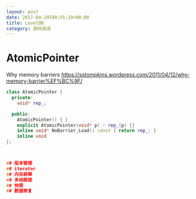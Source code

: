 ```yaml
---
layout: post
date: 2017-04-29T08:55:19+08:00
title: LevelDB
category: 源码阅读
---
```


# AtomicPointer

Why memory barriers https://sstompkins.wordpress.com/2011/04/12/why-memory-barrier%EF%BC%9F/

```c++
class AtomicPointer {
  private:
    void* rep_;

  public:
    AtomicPointer() { }
    explicit AtomicPointer(void* p) : rep_(p) {}
    inline void* NoBarrier_Load() const { return rep_; }
    inline void
};



## 版本管理
## iterator
## 内存屏障
## 多线程锁
## 快照
## 数据修复